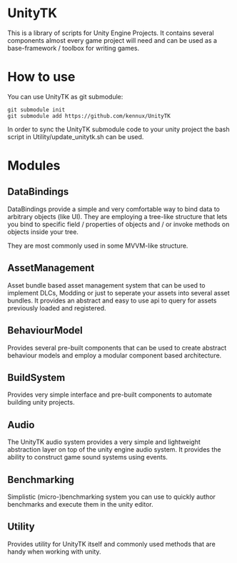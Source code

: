 # UnityTK

This is a library of scripts for Unity Engine Projects.
It contains several components almost every game project will need and can be used as a base-framework / toolbox for writing games.

# How to use

You can use UnityTK as git submodule:

`git submodule init`  
`git submodule add https://github.com/kennux/UnityTK`

In order to sync the UnityTK submodule code to your unity project the bash script in Utility/update_unitytk.sh can be used.

# Modules

DataBindings
-----

DataBindings provide a simple and very comfortable way to bind data to arbitrary objects (like UI).
They are employing a tree-like structure that lets you bind to specific field / properties of objects and / or invoke methods on objects inside your tree.

They are most commonly used in some MVVM-like structure.

AssetManagement
----

Asset bundle based asset management system that can be used to implement DLCs, Modding or just to seperate your assets into several asset bundles.
It provides an abstract and easy to use api to query for assets previously loaded and registered.

BehaviourModel
----

Provides several pre-built components that can be used to create abstract behaviour models and employ a modular component based architecture.

BuildSystem
----

Provides very simple interface and pre-built components to automate building unity projects.

Audio
----

The UnityTK audio system provides a very simple and lightweight abstraction layer on top of the unity engine audio system.
It provides the ability to construct game sound systems using events.

Benchmarking
----

Simplistic (micro-)benchmarking system you can use to quickly author benchmarks and execute them in the unity editor.

Utility
-----

Provides utility for UnityTK itself and commonly used methods that are handy when working with unity.

